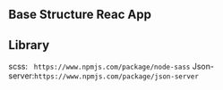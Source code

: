 ## Base Structure Reac App
## Library 

scss: ` https://www.npmjs.com/package/node-sass`
Json-server:`https://www.npmjs.com/package/json-server`